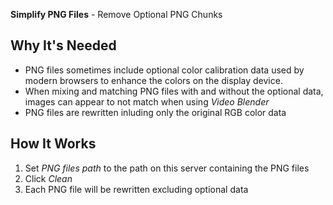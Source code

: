 **Simplify PNG Files** - Remove Optional PNG Chunks

## Why It's Needed

* PNG files sometimes include optional color calibration data used by modern browsers to enhance the colors on the display device.
* When mixing and matching PNG files with and without the optional data, images can appear to not match when using _Video Blender_
* PNG files are rewritten inluding only the original RGB color data

## How It Works
1. Set _PNG files path_ to the path on this server containing the PNG files
1. Click _Clean_
1. Each PNG file will be rewritten excluding optional data

